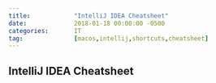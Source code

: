 ```yaml
---
title:            "IntelliJ IDEA Cheatsheet"
date:             2018-01-18 00:00:00 -0500
categories:       IT
tag:              [macos,intellij,shortcuts,cheatsheet]
---
```


## IntelliJ IDEA Cheatsheet
<script src="https://gist.github.com/percyvega/cea43d75dbc267e9eddbfadf6fe25a4c.js"></script>